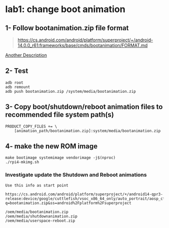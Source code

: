 # lab1: change boot animation

## 1- Follow bootanimation.zip file format

>https://cs.android.com/android/platform/superproject/+/android-14.0.0_r61:frameworks/base/cmds/bootanimation/FORMAT.md

[Another Description](https://blog.justinbull.ca/making-a-custom-android-boot-animation/)

## 2- Test

    adb root
    adb remount
    adb push bootanimation.zip /system/media/bootanimation.zip

## 3- Copy boot/shutdown/reboot animation files to recommended file system path(s)

    PRODUCT_COPY_FILES += \
        [animation_path/bootanimation.zip]:system/media/bootanimation.zip

## 4- make the new ROM image

    make bootimage systemimage vendorimage -j$(nproc)
    ./rpi4-mkimg.sh

### Investigate update the Shutdown and Reboot animations

    Use this info as start point

    https://cs.android.com/android/platform/superproject/+/android14-qpr3-release:device/google/cuttlefish/vsoc_x86_64_only/auto_portrait/aosp_cf.mk;l=35?q=bootanimation.zip&ss=android%2Fplatform%2Fsuperproject

    /oem/media/bootanimation.zip
    /oem/media/shutdownanimation.zip
    /oem/media/userspace-reboot.zip